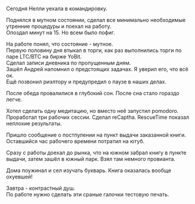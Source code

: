 Сегодня Нелли уехала в командировку.

Поднялся в мутном состоянии, сделал все минимально необходимые утренние процедуры и поехал на работу.  
Опоздал минут на 15. Но всем было пофиг.

На работе понял, что состояние - мутное.  
Первую половину дня втыкал в торги, как раз выполнились торги по паре LTC/BTC на бирже YoBit.  
Сделал записи дневника по пропущенным дням.  
Зашёл Андрей напомнил о предстоящих задачах. Я уверил его, что всё ок.  
Ещё позвонил риэлтору и предупредил о паузе в наших делах.

После обеда провалилися в глубокий сон. После сна стало гораздо легче.

Хотел сделать одну медитацию, но вместо неё запустил pomodoro. Проработал три рабочих сессии. Сделал reCaptha. RescueTime показал неплохие результаты.

Пришло сообщение о постпулении на пункт выдачи заказанной книги.
Оставшийся час рабочего времени потратил на ютуб.

Сразу с работы доехал до рынка, что на южном забрал книгу в пункте выдачи, затем зашёл в южный парк. Взял там немного провианта.

Дома поужинал и сел изучать букварь. Книга оказалась вообще охуевшей!

Завтра - контрастный душ.  
По работе нужно сделать эти сраные галочки тестовую печать.
